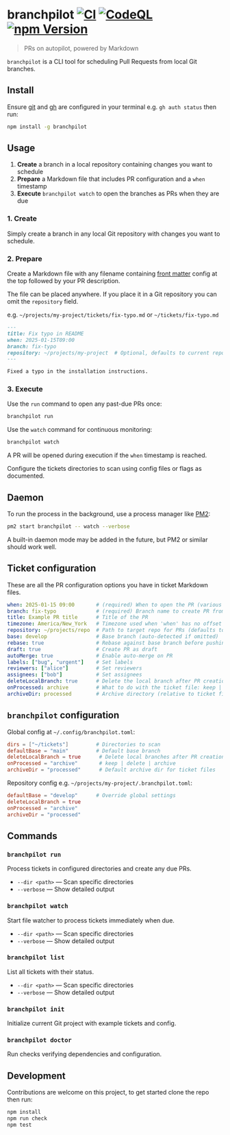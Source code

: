 # branchpilot [![CI](https://github.com/AlecRust/branchpilot/actions/workflows/ci.yml/badge.svg)](https://github.com/AlecRust/branchpilot/actions/workflows/ci.yml) [![CodeQL](https://github.com/AlecRust/branchpilot/actions/workflows/github-code-scanning/codeql/badge.svg)](https://github.com/AlecRust/branchpilot/actions/workflows/github-code-scanning/codeql) [![npm Version](https://img.shields.io/npm/v/branchpilot)](https://www.npmjs.com/package/branchpilot)

> PRs on autopilot, powered by Markdown

`branchpilot` is a CLI tool for scheduling Pull Requests from local Git branches.

## Install

Ensure [git](https://git-scm.com/) and [gh](https://cli.github.com/) are configured in your terminal e.g. `gh auth status`
then run:

```bash
npm install -g branchpilot
```

## Usage

1. **Create** a branch in a local repository containing changes you want to schedule
2. **Prepare** a Markdown file that includes PR configuration and a `when` timestamp
3. **Execute** `branchpilot watch` to open the branches as PRs when they are due

### 1. Create

Simply create a branch in any local Git repository with changes you want to schedule.

### 2. Prepare

Create a Markdown file with any filename containing [front matter](https://gohugo.io/content-management/front-matter/) config at the top followed by your PR description.

The file can be placed anywhere. If you place it in a Git repository you can omit the `repository` field.

e.g. `~/projects/my-project/tickets/fix-typo.md` or `~/tickets/fix-typo.md`

```markdown
---
title: Fix typo in README
when: 2025-01-15T09:00
branch: fix-typo
repository: ~/projects/my-project  # Optional, defaults to current repository
---

Fixed a typo in the installation instructions.
```

### 3. Execute

Use the `run` command to open any past-due PRs once:

```bash
branchpilot run
```

Use the `watch` command for continuous monitoring:

```bash
branchpilot watch
```

A PR will be opened during execution if the `when` timestamp is reached.

Configure the tickets directories to scan using config files or flags as documented.

## Daemon

To run the process in the background, use a process manager like [PM2](https://pm2.keymetrics.io/):

```bash
pm2 start branchpilot -- watch --verbose
```

A built-in daemon mode may be added in the future, but PM2 or similar should work well.

## Ticket configuration

These are all the PR configuration options you have in ticket Markdown files.

```yaml
when: 2025-01-15 09:00       # (required) When to open the PR (various formats supported)
branch: fix-typo             # (required) Branch name to create PR from
title: Example PR title      # Title of the PR
timezone: America/New_York   # Timezone used when 'when' has no offset (defaults to system)
repository: ~/projects/repo  # Path to target repo for PRs (defaults to current repo)
base: develop                # Base branch (auto-detected if omitted)
rebase: true                 # Rebase against base branch before pushing
draft: true                  # Create PR as draft
autoMerge: true              # Enable auto-merge on PR
labels: ["bug", "urgent"]    # Set labels
reviewers: ["alice"]         # Set reviewers
assignees: ["bob"]           # Set assignees
deleteLocalBranch: true      # Delete the local branch after PR creation
onProcessed: archive         # What to do with the ticket file: keep | delete | archive
archiveDir: processed        # Archive directory (relative to ticket file or absolute, defaults to "processed")
```

## `branchpilot` configuration

Global config at `~/.config/branchpilot.toml`:

```toml
dirs = ["~/tickets"]         # Directories to scan
defaultBase = "main"         # Default base branch
deleteLocalBranch = true      # Delete local branches after PR creation
onProcessed = "archive"       # keep | delete | archive
archiveDir = "processed"      # Default archive dir for ticket files
```

Repository config e.g. `~/projects/my-project/.branchpilot.toml`:

```toml
defaultBase = "develop"      # Override global settings
deleteLocalBranch = true
onProcessed = "archive"
archiveDir = "processed"
```

## Commands

### `branchpilot run`

Process tickets in configured directories and create any due PRs.

- `--dir <path>` — Scan specific directories
- `--verbose` — Show detailed output

### `branchpilot watch`

Start file watcher to process tickets immediately when due.

- `--dir <path>` — Scan specific directories
- `--verbose` — Show detailed output

### `branchpilot list`

List all tickets with their status.

- `--dir <path>` — Scan specific directories
- `--verbose` — Show detailed output

### `branchpilot init`

Initialize current Git project with example tickets and config.

### `branchpilot doctor`

Run checks verifying dependencies and configuration.

## Development

Contributions are welcome on this project, to get started clone the repo then run:

```bash
npm install
npm run check
npm test
```
